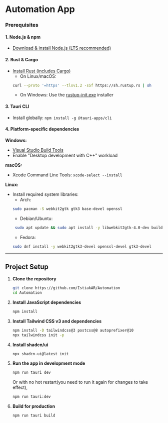 # Automation App

### Prerequisites

#### 1. Node.js & npm
- [Download & install Node.js (LTS recommended)](https://nodejs.org/)

#### 2. Rust & Cargo
- [Install Rust (includes Cargo)](https://www.rust-lang.org/tools/install)
  - On Linux/macOS: 
  ```sh
  curl --proto '=https' --tlsv1.2 -sSf https://sh.rustup.rs | sh
  ```
  - On Windows: Use the [rustup-init.exe](https://win.rustup.rs/) installer

#### 3. Tauri CLI
- Install globally: `npm install -g @tauri-apps/cli`

#### 4. Platform-specific dependencies

**Windows:**
- [Visual Studio Build Tools](https://visualstudio.microsoft.com/visual-cpp-build-tools/)
- Enable "Desktop development with C++" workload

**macOS:**
- Xcode Command Line Tools: `xcode-select --install`

**Linux:**
- Install required system libraries:
  - Arch: 
  ```sh
  sudo pacman -S webkit2gtk gtk3 base-devel openssl
   ```
  - Debian/Ubuntu: 
  ```sh
   sudo apt update && sudo apt install -y libwebkit2gtk-4.0-dev build-essential curl wget file libssl-dev libgtk-3-dev
   ```
  - Fedora: 
  ```sh
  sudo dnf install -y webkit2gtk3-devel openssl-devel gtk3-devel
   ```
---

## Project Setup

1. **Clone the repository**
	```sh
	git clone https://github.com/IstiakAR/Automation
	cd Automation
	```

2. **Install JavaScript dependencies**
	```sh
	npm install
	```

3. **Install Tailwind CSS v3 and dependencies**
	```sh
	npm install -D tailwindcss@3 postcss@8 autoprefixer@10
	npx tailwindcss init -p
	```

4. **Install shadcn/ui**
	```sh
	npx shadcn-ui@latest init
	```

5. **Run the app in development mode**
	```sh
	npm run tauri dev
	```
	Or with no hot restart(you need to run it again for changes to take effect),
	```sh
	npm run tauri:dev
	```
6. **Build for production**
	```sh
	npm run tauri build
	```
